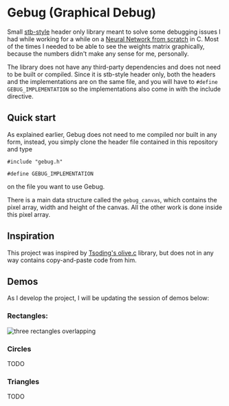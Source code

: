# Gebug (Graphical Debug)

Small [stb-style](https://github.com/nothings/stb) header only library meant to solve some debugging issues I had while working for a while on a [Neural Network from scratch](https://nnfs.io/) in C. Most of the times I needed to be able to see the weights matrix graphically, because the numbers didn't make any sense for me, personally.

The library does not have any third-party dependencies and does not need to be built or compiled. Since it is stb-style header only, both the headers and the implementations are on the same file, and you will have to `#define GEBUG_IMPLEMENTATION` so the implementations also come in with the include directive.

## Quick start
As explained earlier, Gebug does not need to me compiled nor built in any form, instead, you simply clone the header file contained in this repository and type
```console
#include "gebug.h"

#define GEBUG_IMPLEMENTATION
```
on the file you want to use Gebug.

There is a main data structure called the `gebug_canvas`, which contains the pixel array, width and height of the canvas. All the other work is done inside this pixel array.

## Inspiration
This project was inspired by [Tsoding's olive.c](https://github.com/tsoding/olive.c) library, but does not in any way contains copy-and-paste code from him.

## Demos
As I develop the project, I will be updating the session of demos below:

### Rectangles:
![three rectangles overlapping](https://i.imgur.com/maQeCB4.png)
### Circles
TODO
### Triangles
TODO